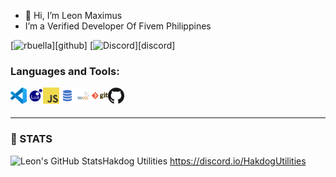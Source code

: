 - 👋 Hi, I’m Leon Maximus 
- I’m a Verified Developer Of Fivem Philippines 

[![rbuella]([https://i.imgur.com/X5ocARk.png](https://media.discordapp.net/attachments/1013682500289183760/1018895165093580861/OASIS_ROUND_O.png?width=382&height=382))][github]
[![Discord]([https://img.shields.io/badge/Discord-Tigo%239999-7289DA?logo=discord&style=for-the-badge](https://cdn.discordapp.com/attachments/924836260097454092/1019971228460662785/Screenshot_2251.png))][discord]


### Languages and Tools:

[<img align="left" alt="Visual Studio Code" width="26px" src="https://raw.githubusercontent.com/github/explore/80688e429a7d4ef2fca1e82350fe8e3517d3494d/topics/visual-studio-code/visual-studio-code.png" />][repos]
[<img align="left" alt="Lua" width="26px" src="https://raw.githubusercontent.com/github/explore/80688e429a7d4ef2fca1e82350fe8e3517d3494d/topics/lua/lua.png" />][repos]
[<img align="left" alt="JavaScript" width="26px" src="https://raw.githubusercontent.com/github/explore/80688e429a7d4ef2fca1e82350fe8e3517d3494d/topics/javascript/javascript.png" />][repos]
[<img align="left" alt="SQL" width="26px" src="https://raw.githubusercontent.com/github/explore/80688e429a7d4ef2fca1e82350fe8e3517d3494d/topics/sql/sql.png" />][repos]
[<img align="left" alt="MySQL" width="26px" src="https://raw.githubusercontent.com/github/explore/80688e429a7d4ef2fca1e82350fe8e3517d3494d/topics/mysql/mysql.png" />][repos]
[<img align="left" alt="Git" width="26px" src="https://raw.githubusercontent.com/github/explore/80688e429a7d4ef2fca1e82350fe8e3517d3494d/topics/git/git.png" />][repos]
[<img align="left" alt="GitHub" width="26px" src="https://raw.githubusercontent.com/github/explore/78df643247d429f6cc873026c0622819ad797942/topics/github/github.png" />][repos]

<br />
<br />

---

### 📕 STATS

<img align="left" alt="Leon's GitHub Stats" src="https://github-readme-stats.vercel.app/api?username=rbuella&show_icons=true&theme=buefy&locale=en&title_color=a600ff&icon_color=ff0088&text_color=32004d" />

[discord]: https://discordapp.com/users/742053453500645427
[repos]: https://github.com/rbuella?tab=repositories
[github]: https://github.com/rbuella


Hakdog Utilities 
https://discord.io/HakdogUtilities

